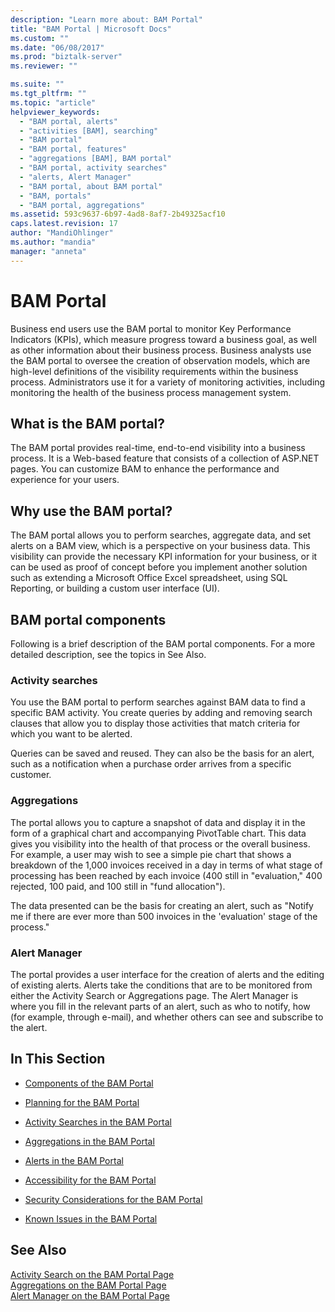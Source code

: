 ```yaml
---
description: "Learn more about: BAM Portal"
title: "BAM Portal | Microsoft Docs"
ms.custom: ""
ms.date: "06/08/2017"
ms.prod: "biztalk-server"
ms.reviewer: ""

ms.suite: ""
ms.tgt_pltfrm: ""
ms.topic: "article"
helpviewer_keywords: 
  - "BAM portal, alerts"
  - "activities [BAM], searching"
  - "BAM portal"
  - "BAM portal, features"
  - "aggregations [BAM], BAM portal"
  - "BAM portal, activity searches"
  - "alerts, Alert Manager"
  - "BAM portal, about BAM portal"
  - "BAM, portals"
  - "BAM portal, aggregations"
ms.assetid: 593c9637-6b97-4ad8-8af7-2b49325acf10
caps.latest.revision: 17
author: "MandiOhlinger"
ms.author: "mandia"
manager: "anneta"
---
```

# BAM Portal
Business end users use the BAM portal to monitor Key Performance Indicators (KPIs), which measure progress toward a business goal, as well as other information about their business process. Business analysts use the BAM portal to oversee the creation of observation models, which are high-level definitions of the visibility requirements within the business process. Administrators use it for a variety of monitoring activities, including monitoring the health of the business process management system.  
  
## What is the BAM portal?  
 The BAM portal provides real-time, end-to-end visibility into a business process. It is a Web-based feature that consists of a collection of ASP.NET pages. You can customize BAM to enhance the performance and experience for your users.  
  
## Why use the BAM portal?  
 The BAM portal allows you to perform searches, aggregate data, and set alerts on a BAM view, which is a perspective on your business data. This visibility can provide the necessary KPI information for your business, or it can be used as proof of concept before you implement another solution such as extending a Microsoft Office Excel spreadsheet, using SQL Reporting, or building a custom user interface (UI).  
  
## BAM portal components  
 Following is a brief description of the BAM portal components. For a more detailed description, see the topics in See Also.  
  
### Activity searches  
 You use the BAM portal to perform searches against BAM data to find a specific BAM activity. You create queries by adding and removing search clauses that allow you to display those activities that match criteria for which you want to be alerted.  
  
 Queries can be saved and reused. They can also be the basis for an alert, such as a notification when a purchase order arrives from a specific customer.  
  
### Aggregations  
 The portal allows you to capture a snapshot of data and display it in the form of a graphical chart and accompanying PivotTable chart. This data gives you visibility into the health of that process or the overall business. For example, a user may wish to see a simple pie chart that shows a breakdown of the 1,000 invoices received in a day in terms of what stage of processing has been reached by each invoice (400 still in "evaluation," 400 rejected, 100 paid, and 100 still in "fund allocation").  
  
 The data presented can be the basis for creating an alert, such as "Notify me if there are ever more than 500 invoices in the 'evaluation' stage of the process."  
  
### Alert Manager  
 The portal provides a user interface for the creation of alerts and the editing of existing alerts. Alerts take the conditions that are to be monitored from either the Activity Search or Aggregations page. The Alert Manager is where you fill in the relevant parts of an alert, such as who to notify, how (for example, through e-mail), and whether others can see and subscribe to the alert.  
  
## In This Section  
  
-   [Components of the BAM Portal](../core/components-of-the-bam-portal.md)  
  
-   [Planning for the BAM Portal](../core/planning-for-the-bam-portal.md)  
  
-   [Activity Searches in the BAM Portal](../core/activity-searches-in-the-bam-portal.md)  
  
-   [Aggregations in the BAM Portal](../core/aggregations-in-the-bam-portal.md)  
  
-   [Alerts in the BAM Portal](../core/alerts-in-the-bam-portal.md)  
  
-   [Accessibility for the BAM Portal](../core/accessibility-for-the-bam-portal.md)  
  
-   [Security Considerations for the BAM Portal](../core/security-considerations-for-the-bam-portal.md)  
  
-   [Known Issues in the BAM Portal](../core/known-issues-in-the-bam-portal.md)  
  
## See Also  
 [Activity Search on the BAM Portal Page](../core/activity-search-on-the-bam-portal-page.md)   
 [Aggregations on the BAM Portal Page](../core/aggregations-on-the-bam-portal-page.md)   
 [Alert Manager on the BAM Portal Page](../core/alert-manager-on-the-bam-portal-page.md)
